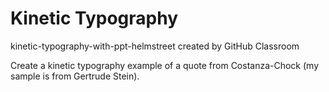 # Kinetic Typography
kinetic-typography-with-ppt-helmstreet created by GitHub Classroom

Create a kinetic typography example of a quote from Costanza-Chock (my sample is from Gertrude Stein).

